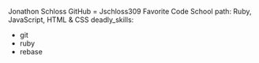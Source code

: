Jonathon Schloss
GitHub = Jschloss309
Favorite Code School path: Ruby, JavaScript, HTML & CSS
deadly_skills:
* git
* ruby
* rebase
